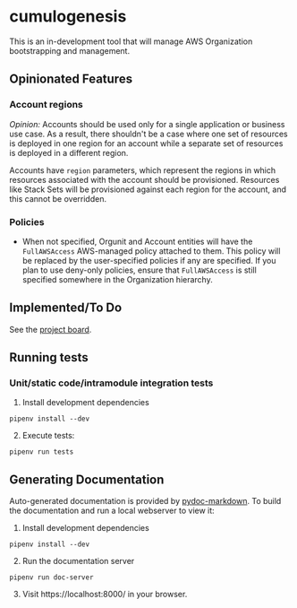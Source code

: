 # cumulogenesis

This is an in-development tool that will manage AWS Organization bootstrapping and management.

## Opinionated Features

### Account regions

_Opinion:_ Accounts should be used only for a single application or business use case. As a result, there shouldn't be a case where one set of resources is deployed in one region for an account while a separate set of resources is deployed in a different region.

Accounts have `region` parameters, which represent the regions in which resources associated with the account should be provisioned. Resources like Stack Sets will be provisioned against each region for the account, and this cannot be overridden.

### Policies

- When not specified, Orgunit and Account entities will have the `FullAWSAccess` AWS-managed policy attached to them. This policy will be replaced by the user-specified policies if any are specified. If you plan to use deny-only policies, ensure that `FullAWSAccess` is still specified somewhere in the Organization hierarchy.

## Implemented/To Do

See the [project board](https://github.com/stelligent/cumulogenesis/projects/1).

## Running tests

### Unit/static code/intramodule integration tests

1. Install development dependencies

```
pipenv install --dev
```

2. Execute tests:

```
pipenv run tests
```

## Generating Documentation

Auto-generated documentation is provided by [pydoc-markdown](https://github.com/NiklasRosenstein/pydoc-markdown). To build the documentation and run a local webserver to view it:

1. Install development dependencies

```
pipenv install --dev
```

2. Run the documentation server

```
pipenv run doc-server
```

3. Visit https://localhost:8000/ in your browser.
